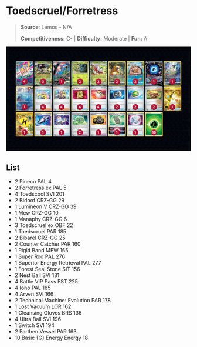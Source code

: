# Toedscruel/Forretress

> **Source**: Lemos - N/A
> 
> **Competitiveness:** C- | **Difficulty:** Moderate | **Fun:** A

![decklist](../../!Images/Standard/8BST-PAR/Toedscruel-Forretress.png)

## List
* 2 Pineco PAL 4
* 2 Forretress ex PAL 5
* 4 Toedscool SVI 201
* 2 Bidoof CRZ-GG 29
* 1 Lumineon V CRZ-GG 39
* 1 Mew CRZ-GG 10
* 1 Manaphy CRZ-GG 6
* 3 Toedscruel ex OBF 22
* 1 Toedscruel PAR 185
* 2 Bibarel CRZ-GG 25
* 2 Counter Catcher PAR 160
* 1 Rigid Band MEW 165
* 1 Super Rod PAL 276
* 1 Superior Energy Retrieval PAL 277
* 1 Forest Seal Stone SIT 156
* 2 Nest Ball SVI 181
* 4 Battle VIP Pass FST 225
* 4 Iono PAL 185
* 4 Arven SVI 166
* 2 Technical Machine: Evolution PAR 178
* 1 Lost Vacuum LOR 162
* 1 Cleansing Gloves BRS 136
* 4 Ultra Ball SVI 196
* 1 Switch SVI 194
* 2 Earthen Vessel PAR 163
* 10 Basic {G} Energy Energy 18

